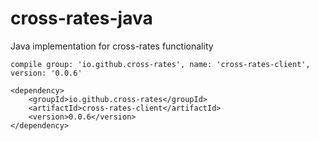 # cross-rates-java
Java implementation for cross-rates functionality

```
compile group: 'io.github.cross-rates', name: 'cross-rates-client', version: '0.0.6'
```

```
<dependency>
    <groupId>io.github.cross-rates</groupId>
    <artifactId>cross-rates-client</artifactId>
    <version>0.0.6</version>
</dependency>
```
